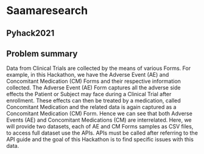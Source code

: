 # Saamaresearch
##  Pyhack2021
## Problem summary
Data from Clinical Trials are collected by the means of various Forms. For example, in this Hackathon, we have the Adverse Event (AE) and Concomitant Medication (CM) Forms and their respective information collected. The Adverse Event (AE) Form captures all the adverse side effects the Patient or Subject may face during a Clinical Trial after enrollment. These effects can then be treated by a medication, called Concomitant Medication and the related data is again captured as a Concomitant Medication (CM) Form. Hence we can see that both Adverse Events (AE) and Concomitant Medications (CM) are interrelated. Here, we will provide two datasets, each of AE and CM Forms samples as CSV files, to access full dataset use the APIs. APIs must be called after referring to the API guide and the goal of this Hackathon is to find specific issues with this data.

